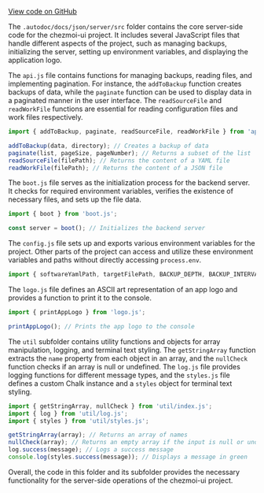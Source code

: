 [View code on GitHub](https://github.com/johan-weitner/chezmoi-ui.git/.autodoc/docs/json/server/src)

The `.autodoc/docs/json/server/src` folder contains the core server-side code for the chezmoi-ui project. It includes several JavaScript files that handle different aspects of the project, such as managing backups, initializing the server, setting up environment variables, and displaying the application logo.

The `api.js` file contains functions for managing backups, reading files, and implementing pagination. For instance, the `addToBackup` function creates backups of data, while the `paginate` function can be used to display data in a paginated manner in the user interface. The `readSourceFile` and `readWorkFile` functions are essential for reading configuration files and work files respectively.

```javascript
import { addToBackup, paginate, readSourceFile, readWorkFile } from 'api.js';

addToBackup(data, directory); // Creates a backup of data
paginate(list, pageSize, pageNumber); // Returns a subset of the list
readSourceFile(filePath); // Returns the content of a YAML file
readWorkFile(filePath); // Returns the content of a JSON file
```

The `boot.js` file serves as the initialization process for the backend server. It checks for required environment variables, verifies the existence of necessary files, and sets up the file data. 

```javascript
import { boot } from 'boot.js';

const server = boot(); // Initializes the backend server
```

The `config.js` file sets up and exports various environment variables for the project. Other parts of the project can access and utilize these environment variables and paths without directly accessing `process.env`.

```javascript
import { softwareYamlPath, targetFilePath, BACKUP_DEPTH, BACKUP_INTERVAL, backupPaths } from 'config.js';
```

The `logo.js` file defines an ASCII art representation of an app logo and provides a function to print it to the console.

```javascript
import { printAppLogo } from 'logo.js';

printAppLogo(); // Prints the app logo to the console
```

The `util` subfolder contains utility functions and objects for array manipulation, logging, and terminal text styling. The `getStringArray` function extracts the `name` property from each object in an array, and the `nullCheck` function checks if an array is null or undefined. The `log.js` file provides logging functions for different message types, and the `styles.js` file defines a custom Chalk instance and a `styles` object for terminal text styling.

```javascript
import { getStringArray, nullCheck } from 'util/index.js';
import { log } from 'util/log.js';
import { styles } from 'util/styles.js';

getStringArray(array); // Returns an array of names
nullCheck(array); // Returns an empty array if the input is null or undefined
log.success(message); // Logs a success message
console.log(styles.success(message)); // Displays a message in green
```

Overall, the code in this folder and its subfolder provides the necessary functionality for the server-side operations of the chezmoi-ui project.
